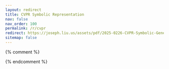 ```yaml
---
layout: redirect
title: CVPR Symbolic Representation
nav: false
nav_order: 100
permalink: /r/cvpr
redirect: https://joseph.liu.us/assets/pdf/2025-0226-CVPR-Symbolic-Generation.pdf
sitemap: false
---
```


{% comment %}
<!--
Redirect link from CV to the right place.
-->
{% endcomment %}
